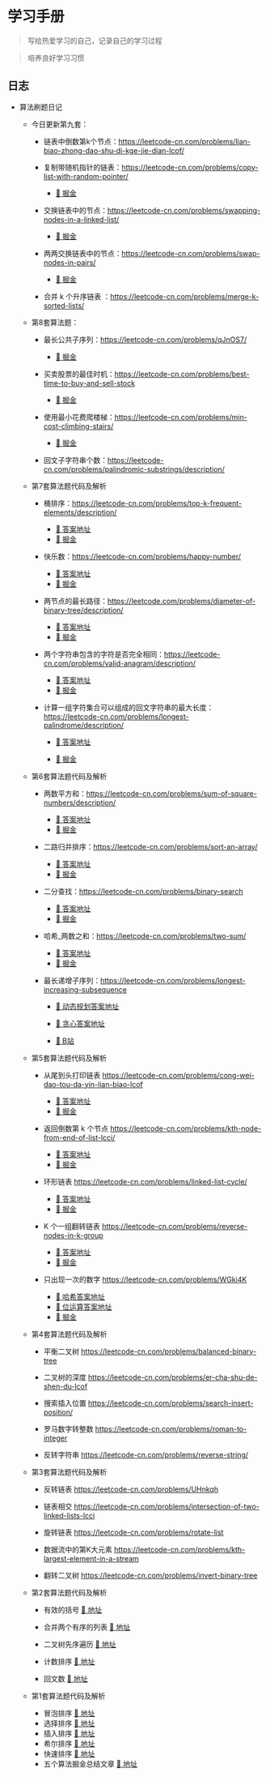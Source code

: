 # 学习手册

> 写给热爱学习的自己，记录自己的学习过程

> 培养良好学习习惯



## 日志

- 算法刷题日记

  - 今日更新第九套：

    - 链表中倒数第k个节点：https://leetcode-cn.com/problems/lian-biao-zhong-dao-shu-di-kge-jie-dian-lcof/
    - 复制带随机指针的链表：https://leetcode-cn.com/problems/copy-list-with-random-pointer/
      - [🔗 掘金](https://juejin.cn/post/7031913888866107428)
  
    - 交换链表中的节点：https://leetcode-cn.com/problems/swapping-nodes-in-a-linked-list/
      - [🔗 掘金](https://juejin.cn/post/7031544177238212615)
  
    - 两两交换链表中的节点：https://leetcode-cn.com/problems/swap-nodes-in-pairs/
      - [🔗 掘金](https://juejin.cn/post/7031541975631265828)

    - 合并 k 个升序链表 ：https://leetcode-cn.com/problems/merge-k-sorted-lists/

  - 第8套算法题：
  
    - 最长公共子序列：https://leetcode-cn.com/problems/qJnOS7/
      - [🔗 掘金](https://juejin.cn/post/7031165042712117261)
  
    - 买卖股票的最佳时机：https://leetcode-cn.com/problems/best-time-to-buy-and-sell-stock 
      - [🔗 掘金](https://juejin.cn/post/7031536627222577182)

    - 使用最小花费爬楼梯：https://leetcode-cn.com/problems/min-cost-climbing-stairs/ 
      - [🔗 掘金](https://juejin.cn/post/7031150766358429709)
  
    - 回文子字符串个数：https://leetcode-cn.com/problems/palindromic-substrings/description/
  
  - 第7套算法题代码及解析
  
    - 桶排序：https://leetcode-cn.com/problems/top-k-frequent-elements/description/
  
      - [🔗 答案地址](https://github.com/linyuhong97/amumua-studybook/blob/main/src/array/k-frequent.js)
      - [🔗 掘金](https://juejin.cn/post/7030323873417527304)

    - 快乐数：https://leetcode-cn.com/problems/happy-number/
  
      - [🔗 答案地址](https://github.com/linyuhong97/amumua-studybook/blob/main/src/hash/happy-number.js)
      - [🔗 掘金](https://juejin.cn/post/7030316173581352968)

     - 两节点的最长路径：https://leetcode.com/problems/diameter-of-binary-tree/description/
  
       - [🔗 答案地址](https://github.com/linyuhong97/amumua-studybook/blob/main/src/binary-tree/diameter.js)
       - [🔗 掘金](https://juejin.cn/post/7030320704478248997)

     - 两个字符串包含的字符是否完全相同：https://leetcode-cn.com/problems/valid-anagram/description/
  
       - [🔗 答案地址](https://github.com/linyuhong97/amumua-studybook/blob/main/src/hash/anagram.js)
       - [🔗 掘金](https://juejin.cn/post/7030344981877358629)

     - 计算一组字符集合可以组成的回文字符串的最大长度：https://leetcode-cn.com/problems/longest-palindrome/description/
  
       - [🔗 答案地址](https://github.com/linyuhong97/amumua-studybook/blob/main/src/hash/longest-palindrome.js)
       
       - [🔗 掘金](https://juejin.cn/post/7030348587384963102)
       
         
  
  - 第6套算法题代码及解析
  
    - 两数平方和：https://leetcode-cn.com/problems/sum-of-square-numbers/description/
  
      - [🔗 答案地址](https://github.com/linyuhong97/amumua-studybook/blob/main/src/hash/judge-square-sum.js)
      - [🔗 掘金](https://juejin.cn/post/7030387626959962126)

    - 二路归并排序：https://leetcode-cn.com/problems/sort-an-array/
  
      - [🔗 答案地址](https://github.com/linyuhong97/amumua-studybook/blob/main/src/array/sort-array.js)
      - [🔗 掘金](https://juejin.cn/post/7030399648934133773)
  
     - 二分查找：https://leetcode-cn.com/problems/binary-search
  
       - [🔗 答案地址](https://github.com/linyuhong97/amumua-studybook/blob/main/src/binary-search/search.js)
       - [🔗 掘金](https://juejin.cn/post/7030390147455647781)
  
     - 哈希_两数之和：https://leetcode-cn.com/problems/two-sum/
  
       - [🔗 答案地址](https://github.com/linyuhong97/amumua-studybook/blob/main/src/hash/two-sum.js)
       - [🔗 掘金](https://juejin.cn/post/7030393545936601095)
  
     - 最长递增子序列：https://leetcode-cn.com/problems/longest-increasing-subsequence
  
       - [🔗 动态规划答案地址](https://github.com/linyuhong97/amumua-studybook/blob/main/src/dp/max-sub-list.js)
  
       - [🔗 贪心答案地址](https://github.com/linyuhong97/amumua-studybook/blob/main/src/binary-search/max-sub-list.js)
  
       - [🔗 B站](https://www.bilibili.com/video/BV1yf4y1T7wB/)
  
         
  
  - 第5套算法题代码及解析
  
    - 从尾到头打印链表 https://leetcode-cn.com/problems/cong-wei-dao-tou-da-yin-lian-biao-lcof 
  
      - [🔗 答案地址](https://github.com/linyuhong97/amumua-studybook/blob/main/src/linked-list/reverse-print.js)
      - [🔗 掘金](https://juejin.cn/post/7030409901063012365)
  
    - 返回倒数第 k 个节点 https://leetcode-cn.com/problems/kth-node-from-end-of-list-lcci/ 
  
      - [🔗 答案地址](https://github.com/linyuhong97/amumua-studybook/blob/main/src/linked-list/kth-to-last.js)
      - [🔗 掘金](https://juejin.cn/post/7030412544602816519)
  
    - 环形链表 https://leetcode-cn.com/problems/linked-list-cycle/
  
      - [🔗 答案地址](https://github.com/linyuhong97/amumua-studybook/blob/main/src/linked-list/has-cycle.js)
      - [🔗 掘金](https://juejin.cn/post/7030416378863550478)
  
    - K 个一组翻转链表 https://leetcode-cn.com/problems/reverse-nodes-in-k-group
  
      - [🔗 答案地址](https://github.com/linyuhong97/amumua-studybook/blob/main/src/linked-list/reverse-k-group.js)
      - [🔗 掘金](https://juejin.cn/post/7030696313264013349)
  
    - 只出现一次的数字 https://leetcode-cn.com/problems/WGki4K
  
      - [🔗 哈希答案地址](https://github.com/linyuhong97/amumua-studybook/blob/main/src/hash/single-number.js)
      - [🔗 位运算答案地址](https://github.com/linyuhong97/amumua-studybook/blob/main/src/bitwise/single-number.js)
      - [🔗 掘金](https://juejin.cn/post/7030638445915553822)
  
      
  
  - 第4套算法题代码及解析
  
    - 平衡二叉树 https://leetcode-cn.com/problems/balanced-binary-tree
  
    - 二叉树的深度 https://leetcode-cn.com/problems/er-cha-shu-de-shen-du-lcof
  
    - 搜索插入位置 https://leetcode-cn.com/problems/search-insert-position/
  
    - 罗马数字转整数 https://leetcode-cn.com/problems/roman-to-integer
  
    - 反转字符串 https://leetcode-cn.com/problems/reverse-string/
  
      
  
  - 第3套算法题代码及解析
  
    - 反转链表 https://leetcode-cn.com/problems/UHnkqh
  
    - 链表相交 https://leetcode-cn.com/problems/intersection-of-two-linked-lists-lcci
  
    - 旋转链表 https://leetcode-cn.com/problems/rotate-list
  
    - 数据流中的第K大元素 https://leetcode-cn.com/problems/kth-largest-element-in-a-stream
  
    - 翻转二叉树 https://leetcode-cn.com/problems/invert-binary-tree
  
      
  
  - 第2套算法题代码及解析
  
    - 有效的括号  [🔗 地址](https://github.com/linyuhong97/amumua-studybook/blob/main/src/stack/match-bracket.js)
  
    - 合并两个有序的列表  [🔗 地址](https://github.com/linyuhong97/amumua-studybook/blob/main/src/linked-list/merge-two-list.js)
  
    - 二叉树先序遍历  [🔗 地址](https://github.com/linyuhong97/amumua-studybook/blob/main/src/binary-tree/preorder.js)
  
    - 计数排序  [🔗 地址](https://github.com/linyuhong97/amumua-studybook/blob/main/src/sorting-algorithm/count-sort.html)
  
    - 回文数  [🔗 地址](https://github.com/linyuhong97/amumua-studybook/blob/main/src/array/palindrome-number.js)
  
      
  
  - 第1套算法题代码及解析
  
    - 冒泡排序  [🔗 地址](https://github.com/linyuhong97/amumua-studybook/blob/main/src/sorting-algorithm/bubble-sort.html)
    - 选择排序  [🔗 地址](https://github.com/linyuhong97/amumua-studybook/blob/main/src/sorting-algorithm/select-sort.html)
    - 插入排序  [🔗 地址](https://github.com/linyuhong97/amumua-studybook/blob/main/src/sorting-algorithm/insert-sort.html)
    - 希尔排序  [🔗 地址](https://github.com/linyuhong97/amumua-studybook/blob/main/src/sorting-algorithm/shell-sort.html)
    - 快速排序  [🔗 地址](https://github.com/linyuhong97/amumua-studybook/blob/main/src/sorting-algorithm/quick-sort.html)
    - 五个算法掘金总结文章  [🔗 地址](https://juejin.cn/post/7024497086347509791)
  
    
  
    
  

